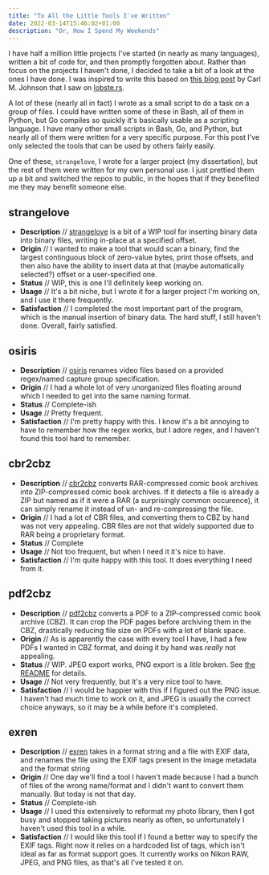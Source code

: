 ```yaml
---
title: "To All the Little Tools I've Written"
date: 2022-03-14T15:46:02+01:00
description: "Or, How I Spend My Weekends"
---
```


I have half a million little projects I've started (in nearly as many languages), written a bit of code for, and then promptly forgotten about. Rather than focus on the projects I haven't done, I decided to take a bit of a look at the ones I have done. I was inspired to write this based on [this blog post](https://blog.carlmjohnson.net/post/2018/go-cli-tools/) by Carl M. Johnson that I saw on [lobste.rs](https://lobste.rs/s/nbhotp/more_than_dozen_command_line_tools_i_ve).

A lot of these (nearly all in fact) I wrote as a small script to do a task on a group of files. I could have written some of these in Bash, all of them in Python, but Go compiles so quickly it's basically usable as a scripting language. I have many other small scripts in Bash, Go, and Python, but nearly all of them were written for a very specific purpose. For this post I've only selected the tools that can be used by others fairly easily.

One of these, `strangelove`, I wrote for a larger project (my dissertation), but the rest of them were written for my own personal use. I just prettied them up a bit and switched the repos to public, in the hopes that if they benefited me they may benefit someone else.

## strangelove
- **Description** // [strangelove](https://git.gryffyn.io/gryffyn/strangelove) is a bit of a WIP tool for inserting binary data into binary files, writing in-place at a specified offset.
- **Origin** // I wanted to make a tool that would scan a binary, find the largest continguous block of zero-value bytes, print those offsets, and then also have the ability to insert data at that (maybe automatically selected?) offset or a user-specified one.
- **Status** // WIP, this is one I'll definitely keep working on.
- **Usage** // It's a bit niche, but I wrote it for a larger project I'm working on, and I use it there frequently.
- **Satisfaction** // I completed the most important part of the program, which is the manual insertion of binary data. The hard stuff, I still haven't done. Overall, fairly satisfied.

## osiris
- **Description** // [osiris](https://git.gryffyn.io/gryffyn/osiris) renames video files based on a provided regex/named capture group specification.
- **Origin** // I had a whole lot of very unorganized files floating around which I needed to get into the same naming format.
- **Status** // Complete-ish
- **Usage** // Pretty frequent.
- **Satisfaction** // I'm pretty happy with this. I know it's a bit annoying to have to remember how the regex works, but I adore regex, and I haven't found this tool hard to remember.

## cbr2cbz
- **Description** // [cbr2cbz](https://git.gryffyn.io/gryffyn/cbr2cbz) converts RAR-compressed comic book archives into ZIP-compressed comic book archives. If it detects a file is already a ZIP but named as if it were a RAR (a surprisingly common occurence), it can simply rename it instead of un- and re-compressing the file.
- **Origin** // I had a lot of CBR files, and converting them to CBZ by hand was not very appealing. CBR files are not that widely supported due to RAR being a proprietary format.
- **Status** // Complete
- **Usage** // Not too frequent, but when I need it it's nice to have.
- **Satisfaction** // I'm quite happy with this tool. It does everything I need from it.

## pdf2cbz
- **Description** // [pdf2cbz](https://git.gryffyn.io/gryffyn/pdf2cbz) converts a PDF to a ZIP-compressed comic book archive (CBZ). It can crop the PDF pages before archiving them in the CBZ, drastically reducing file size on PDFs with a lot of blank space.
- **Origin** // As is apparently the case with every tool I have, I had a few PDFs I wanted in CBZ format, and doing it by hand was *really* not appealing.
- **Status** // WIP. JPEG export works, PNG export is a *litle* broken. See [the README](https://git.gryffyn.io/gryffyn/pdf2cbz#a-word-s-of-warning) for details.
- **Usage** // Not very frequently, but it's a very nice tool to have.
- **Satisfaction** // I would be happier with this if I figured out the PNG issue. I haven't had much time to work on it, and JPEG is usually the correct choice anyways, so it may be a while before it's completed.
## exren
- **Description** // [exren](https://git.gryffyn.io/gryffyn/exren) takes in a format string and a file with EXIF data, and renames the file using the EXIF tags present in the image metadata and the format string
- **Origin** // One day we'll find a tool I haven't made because I had a bunch of files of the wrong name/format and I didn't want to convert them manually. But today is not that day.
- **Status** // Complete-ish
- **Usage** // I used this extensively to reformat my photo library, then I got busy and stopped taking pictures nearly as often, so unfortunately I haven't used this tool in a while.
- **Satisfaction** // I would like this tool if I found a better way to specify the EXIF tags. Right now it relies on a hardcoded list of tags, which isn't ideal as far as format support goes. It currently works on Nikon RAW, JPEG, and PNG files, as that's all I've tested it on.
